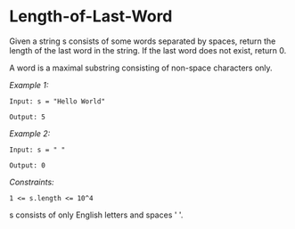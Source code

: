 # Length-of-Last-Word

Given a string s consists of some words separated by spaces, return the length of the last word in the string. If the last word does not exist, return 0.

A word is a maximal substring consisting of non-space characters only.

_Example 1:_

```
Input: s = "Hello World"

Output: 5
```


_Example 2:_

```
Input: s = " "

Output: 0
```
 

_Constraints:_

`
1 <= s.length <= 10^4
`

s consists of only English letters and spaces ' '.

